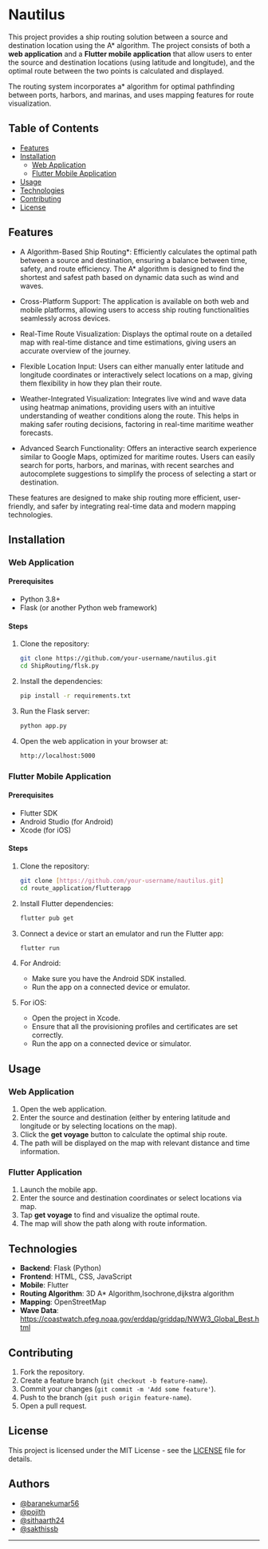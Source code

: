 


# Nautilus

This project provides a ship routing solution between a source and destination location using the A* algorithm. The project consists of both a **web application** and a **Flutter mobile application** that allow users to enter the source and destination locations (using latitude and longitude), and the optimal route between the two points is calculated and displayed.

The routing system incorporates a* algorithm for optimal pathfinding between ports, harbors, and marinas, and uses mapping features for route visualization.

## Table of Contents
- [Features](#features)
- [Installation](#installation)
  - [Web Application](#web-application)
  - [Flutter Mobile Application](#flutter-mobile-application)
- [Usage](#usage)
- [Technologies](#technologies)
- [Contributing](#contributing)
- [License](#license)

## Features
- A Algorithm-Based Ship Routing*: Efficiently calculates the optimal path between a source and destination, ensuring a balance between time, safety, and route efficiency. The A* algorithm is designed to find the shortest and safest path based on dynamic data such as wind and waves.

- Cross-Platform Support: The application is available on both web and mobile platforms, allowing users to access ship routing functionalities seamlessly across devices.

- Real-Time Route Visualization: Displays the optimal route on a detailed map with real-time distance and time estimations, giving users an accurate overview of the journey.

- Flexible Location Input: Users can either manually enter latitude and longitude coordinates or interactively select locations on a map, giving them flexibility in how they plan their route.

- Weather-Integrated Visualization: Integrates live wind and wave data using heatmap animations, providing users with an intuitive understanding of weather conditions along the route. This helps in making safer routing decisions, factoring in real-time maritime weather forecasts.

- Advanced Search Functionality: Offers an interactive search experience similar to Google Maps, optimized for maritime routes. Users can easily search for ports, harbors, and marinas, with recent searches and autocomplete suggestions to simplify the process of selecting a start or destination.

These features are designed to make ship routing more efficient, user-friendly, and safer by integrating real-time data and modern mapping technologies.

## Installation

### Web Application

#### Prerequisites
- Python 3.8+
- Flask (or another Python web framework)


#### Steps
1. Clone the repository:
   ```bash
   git clone https://github.com/your-username/nautilus.git
   cd ShipRouting/flsk.py
   ```

2. Install the dependencies:
   ```bash
   pip install -r requirements.txt
   ```

3. Run the Flask server:
   ```bash
   python app.py
   ```

4. Open the web application in your browser at:
   ```bash
   http://localhost:5000
   ```


### Flutter Mobile Application

#### Prerequisites
- Flutter SDK
- Android Studio (for Android)
- Xcode (for iOS)

#### Steps
1. Clone the repository:
   ```bash
   git clone [https://github.com/your-username/nautilus.git]
   cd route_application/flutterapp
   ```

2. Install Flutter dependencies:
   ```bash
   flutter pub get
   ```

3. Connect a device or start an emulator and run the Flutter app:
   ```bash
   flutter run
   ```

4. For Android:
   - Make sure you have the Android SDK installed.
   - Run the app on a connected device or emulator.

5. For iOS:
   - Open the project in Xcode.
   - Ensure that all the provisioning profiles and certificates are set correctly.
   - Run the app on a connected device or simulator.

## Usage

### Web Application
1. Open the web application.
2. Enter the source and destination (either by entering latitude and longitude or by selecting locations on the map).
3. Click the **get voyage** button to calculate the optimal ship route.
4. The path will be displayed on the map with relevant distance and time information.

### Flutter Application
1. Launch the mobile app.
2. Enter the source and destination coordinates or select locations via map.
3. Tap **get voyage** to find and visualize the optimal route.
4. The map will show the path along with route information.

## Technologies

- **Backend**: Flask (Python)
- **Frontend**: HTML, CSS, JavaScript
- **Mobile**: Flutter
- **Routing Algorithm**: 3D A* Algorithm,Isochrone,dijkstra algorithm 
- **Mapping**: OpenStreetMap
- **Wave Data**: https://coastwatch.pfeg.noaa.gov/erddap/griddap/NWW3_Global_Best.html

## Contributing

1. Fork the repository.
2. Create a feature branch (`git checkout -b feature-name`).
3. Commit your changes (`git commit -m 'Add some feature'`).
4. Push to the branch (`git push origin feature-name`).
5. Open a pull request.

## License

This project is licensed under the MIT License - see the [LICENSE](LICENSE) file for details.

## Authors

- [@baranekumar56](https://github.com/baranekumar56)
- [@pojith](https://www.github.com/pojith)
- [@sithaarth24](https://github.com/sithaarth24)
- [@sakthissb](https://github.com/sakthissb)

---
